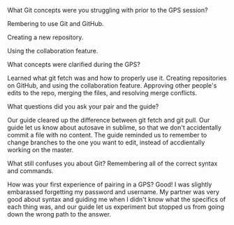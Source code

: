 What Git concepts were you struggling with prior to the GPS session?

Rembering to use Git and GitHub. 

Creating a new repository.

Using the collaboration feature.

What concepts were clarified during the GPS?

Learned what git fetch was and how to properly use it.
Creating repositories on GitHub, and using the collaboration feature.
Approving other people's edits to the repo, merging the files, and resolving merge conflicts.

What questions did you ask your pair and the guide?

Our guide cleared up the difference between git fetch and git pull.
Our guide let us know about autosave in sublime, so that we don't accidentally commit a file with no content.
The guide reminded us to remember to change branches to the one you want to edit, instead of accdientally working on the master.

What still confuses you about Git?
Remembering all of the correct syntax and commands.

How was your first experience of pairing in a GPS?
Good! I was slightly embarassed forgetting my password and username. My partner was very good about syntax and guiding me when I didn't know what the specifics of each thing was, and our guide let us experiment but stopped us from going down the wrong path to the answer.